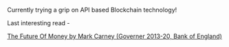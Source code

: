 

Currently trying a grip on API based Blockchain technology!

Last interesting read -

[The Future Of Money by Mark Carney (Governer 2013-20, Bank of England)](https://github.com/soumilhooda/soumilhooda.github.io/files/6134559/The.Future.Of.Money.Mark.Carney.Gov.Bank.of.England.pdf)



